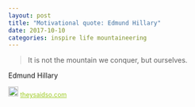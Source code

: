 ```yaml
---
layout: post
title: "Motivational quote: Edmund Hillary"
date: 2017-10-10
categories: inspire life mountaineering
---
```

> It is not the mountain we conquer, but ourselves.

Edmund Hillary

<span style="z-index:50;font-size:0.9em;"><img src="https://theysaidso.com/branding/theysaidso.png" height="20" width="20" alt="theysaidso.com"/><a href="https://theysaidso.com" title="Powered by quotes from theysaidso.com" style="color: #9fcc25; margin-left: 4px; vertical-align: middle;">theysaidso.com</a></span>
